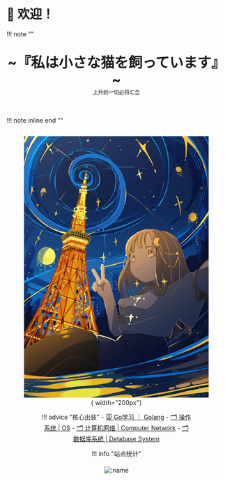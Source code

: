 # 👋 欢迎！

!!! note "" 
    <br><br>
    <div align="center" style="font-size:32px;font-weight:bold">
        ~『私は小さな猫を飼っています』~
    </div>
    <div align="center" style="font-size:12px">
        上升的一切必将汇合
    </div>
    <br><br>

!!! note inline end ""
    <figure markdown align="center" style="display: inline-block; vertical-align: bottom;">
    ![](./img/background.jpg){ width="200px"}
    <figure>
    
!!! advice "核心出装"
    - [🐭 Go学习 ｜ Golang](./blog/Go/index.md)
    - [🗂️ 操作系统 | OS](./blog/OS/index.md)
    - [🗂️ 计算机网络 | Computer Network](./blog/Network/index.md)
    - [🗂️ 数据库系统 | Database System](./blog/DatabaseIntro/index.md)



!!! info "站点统计"
    <div align="center" style="display: inline-block; vertical-align: bottom; margin-top: 6px;">
        <center>
        ![:name](https://count.getloli.com/@:name)
        </center>
    </div>